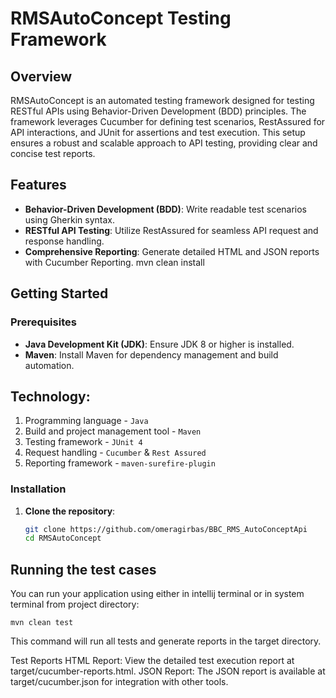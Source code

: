 # RMSAutoConcept Testing Framework

## Overview

RMSAutoConcept is an automated testing framework designed for testing RESTful APIs using Behavior-Driven Development (BDD) principles. The framework leverages Cucumber for defining test scenarios, RestAssured for API interactions, and JUnit for assertions and test execution. This setup ensures a robust and scalable approach to API testing, providing clear and concise test reports.

## Features

- **Behavior-Driven Development (BDD)**: Write readable test scenarios using Gherkin syntax.
- **RESTful API Testing**: Utilize RestAssured for seamless API request and response handling.
- **Comprehensive Reporting**: Generate detailed HTML and JSON reports with Cucumber Reporting.
mvn clean install
## Getting Started

### Prerequisites

- **Java Development Kit (JDK)**: Ensure JDK 8 or higher is installed.
- **Maven**: Install Maven for dependency management and build automation.

## Technology:

1. Programming language - `Java`
2. Build and project management tool - `Maven`
3. Testing framework - `JUnit 4`
4. Request handling - `Cucumber` & `Rest Assured`
5. Reporting framework - `maven-surefire-plugin`

### Installation

1. **Clone the repository**:
   ```bash
   git clone https://github.com/omeragirbas/BBC_RMS_AutoConceptApi
   cd RMSAutoConcept

## Running the test cases

You can run your application using either in intellij terminal or in system terminal from project directory:
```shell script
mvn clean test
```

This command will run all tests and generate reports in the target directory.

Test Reports
HTML Report: View the detailed test execution report at target/cucumber-reports.html.
JSON Report: The JSON report is available at target/cucumber.json for integration with other tools.
